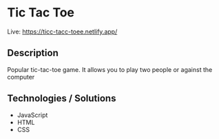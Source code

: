 # Tic Tac Toe

Live: https://ticc-tacc-toee.netlify.app/

## Description
Popular tic-tac-toe game. It allows you to play two people or against the computer

## Technologies / Solutions
- JavaScript
- HTML
- CSS

